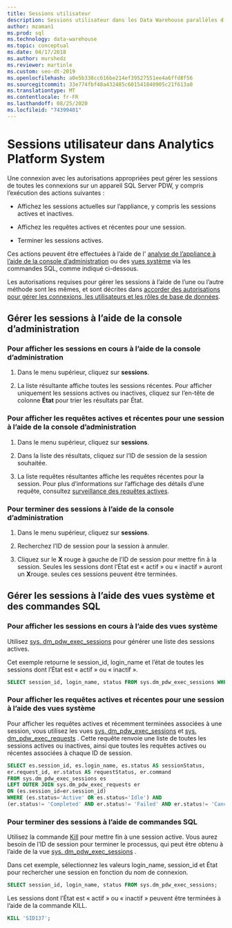 ```yaml
---
title: Sessions utilisateur
description: Sessions utilisateur dans les Data Warehouse parallèles d’Analytics Platform System.
author: mzaman1
ms.prod: sql
ms.technology: data-warehouse
ms.topic: conceptual
ms.date: 04/17/2018
ms.author: murshedz
ms.reviewer: martinle
ms.custom: seo-dt-2019
ms.openlocfilehash: a0e5b338cc616be214ef39527551ee4a6ffd8f56
ms.sourcegitcommit: 33e774fbf48a432485c601541840905c21f613a0
ms.translationtype: MT
ms.contentlocale: fr-FR
ms.lasthandoff: 08/25/2020
ms.locfileid: "74399401"
---
```

# <a name="user-sessions-in-analytics-platform-system"></a>Sessions utilisateur dans Analytics Platform System
Une connexion avec les autorisations appropriées peut gérer les sessions de toutes les connexions sur un appareil SQL Server PDW, y compris l’exécution des actions suivantes :  
  
-   Affichez les sessions actuelles sur l’appliance, y compris les sessions actives et inactives.  
  
-   Affichez les requêtes actives et récentes pour une session.  
  
-   Terminer les sessions actives.  
  
Ces actions peuvent être effectuées à l’aide de l' [analyse de l’appliance à l’aide de la console d’administration](monitor-the-appliance-by-using-the-admin-console.md) ou des [vues système](tsql-system-views.md) via les commandes SQL, comme indiqué ci-dessous.  
  
Les autorisations requises pour gérer les sessions à l’aide de l’une ou l’autre méthode sont les mêmes, et sont décrites dans [accorder des autorisations pour gérer les connexions, les utilisateurs et les rôles de base de données](grant-permissions.md#grant-permissions-to-manage-logins-users-and-database-roles).  
  
## <a name="manage-sessions-by-using-the-admin-console"></a>Gérer les sessions à l’aide de la console d’administration  
  
### <a name="to-view-current-sessions-by-using-the-admin-console"></a>Pour afficher les sessions en cours à l’aide de la console d’administration  
  
1.  Dans le menu supérieur, cliquez sur **sessions**.  
  
2.  La liste résultante affiche toutes les sessions récentes. Pour afficher uniquement les sessions actives ou inactives, cliquez sur l’en-tête de colonne **État** pour trier les résultats par État.  
  
### <a name="to-view-active-and-recent-queries-for-a-session-by-using-the-admin-console"></a>Pour afficher les requêtes actives et récentes pour une session à l’aide de la console d’administration  
  
1.  Dans le menu supérieur, cliquez sur **sessions**.  
  
2.  Dans la liste des résultats, cliquez sur l’ID de session de la session souhaitée.  
  
3.  La liste requêtes résultantes affiche les requêtes récentes pour la session. Pour plus d’informations sur l’affichage des détails d’une requête, consultez [surveillance des requêtes actives](monitoring-active-queries.md).  
  
### <a name="to-end-sessions-by-using-the-admin-console"></a>Pour terminer des sessions à l’aide de la console d’administration  
  
1.  Dans le menu supérieur, cliquez sur **sessions**.  
  
2.  Recherchez l’ID de session pour la session à annuler.  
  
3.  Cliquez sur le **X** rouge à gauche de l’ID de session pour mettre fin à la session. Seules les sessions dont l’État est « actif » ou « inactif » auront un **X**rouge. seules ces sessions peuvent être terminées.  
  
## <a name="manage-sessions-by-using-system-views-and-sql-commands"></a>Gérer les sessions à l’aide des vues système et des commandes SQL  
  
### <a name="to-view-current-sessions-by-using-system-views"></a>Pour afficher les sessions en cours à l’aide des vues système  
Utilisez [sys. dm_pdw_exec_sessions](../relational-databases/system-dynamic-management-views/sys-dm-pdw-exec-sessions-transact-sql.md) pour générer une liste des sessions actives.  
  
Cet exemple retourne le session_id, login_name et l’état de toutes les sessions dont l’État est « actif » ou « inactif ».  
  
```sql  
SELECT session_id, login_name, status FROM sys.dm_pdw_exec_sessions WHERE status='Active' OR status='Idle';  
```  
  
### <a name="to-view-active-and-recent-queries-for-a-session-by-using-system-views"></a>Pour afficher les requêtes actives et récentes pour une session à l’aide des vues système  
Pour afficher les requêtes actives et récemment terminées associées à une session, vous utilisez les vues [sys. dm_pdw_exec_sessions](../relational-databases/system-dynamic-management-views/sys-dm-pdw-exec-sessions-transact-sql.md) et [sys. dm_pdw_exec_requests](../relational-databases/system-dynamic-management-views/sys-dm-pdw-exec-requests-transact-sql.md) . Cette requête renvoie une liste de toutes les sessions actives ou inactives, ainsi que toutes les requêtes actives ou récentes associées à chaque ID de session.  
  
```sql  
SELECT es.session_id, es.login_name, es.status AS sessionStatus,   
er.request_id, er.status AS requestStatus, er.command   
FROM sys.dm_pdw_exec_sessions es   
LEFT OUTER JOIN sys.dm_pdw_exec_requests er   
ON (es.session_id=er.session_id)   
WHERE (es.status='Active' OR es.status='Idle') AND   
(er.status!= 'Completed' AND er.status!= 'Failed' AND er.status!= 'Cancelled');  
```  
  
### <a name="to-end-sessions-by-using-sql-commands"></a>Pour terminer des sessions à l’aide de commandes SQL  
Utilisez la commande [Kill](../t-sql/language-elements/kill-transact-sql.md) pour mettre fin à une session active. Vous aurez besoin de l’ID de session pour terminer le processus, qui peut être obtenu à l’aide de la vue [sys. dm_pdw_exec_sessions](../relational-databases/system-dynamic-management-views/sys-dm-pdw-exec-sessions-transact-sql.md) .  
  
Dans cet exemple, sélectionnez les valeurs login_name, session_id et État pour rechercher une session en fonction du nom de connexion.  
  
```sql  
SELECT session_id, login_name, status FROM sys.dm_pdw_exec_sessions;  
```  
  
Les sessions dont l’État est « actif » ou « inactif » peuvent être terminées à l’aide de la commande KILL.  
  
```sql  
KILL 'SID137';  
```  
  
<!-- MISSING LINKS 
## See Also  
[Common Metadata Query Examples &#40;SQL Server PDW&#41;](../sqlpdw/common-metadata-query-examples-sql-server-pdw.md)  
-->
  
